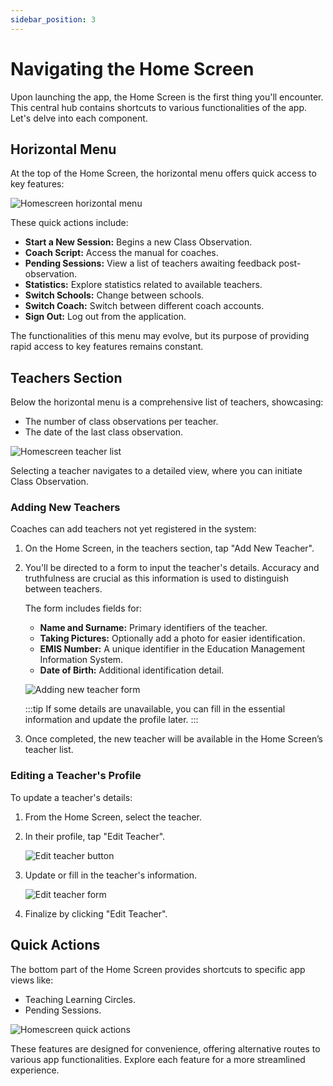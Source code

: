 ```yaml
---
sidebar_position: 3
---
```


# Navigating the Home Screen

Upon launching the app, the Home Screen is the first thing you'll encounter. This central hub contains shortcuts to various functionalities of the app. Let's delve into each component.

## Horizontal Menu

At the top of the Home Screen, the horizontal menu offers quick access to key features:

![Homescreen horizontal menu](/img/discovering_home/home_horizontal.png)

These quick actions include:

- **Start a New Session:** Begins a new Class Observation.
- **Coach Script:** Access the manual for coaches.
- **Pending Sessions:** View a list of teachers awaiting feedback post-observation.
- **Statistics:** Explore statistics related to available teachers.
- **Switch Schools:** Change between schools.
- **Switch Coach:** Switch between different coach accounts.
- **Sign Out:** Log out from the application.

The functionalities of this menu may evolve, but its purpose of providing rapid access to key features remains constant.

## Teachers Section

Below the horizontal menu is a comprehensive list of teachers, showcasing:

- The number of class observations per teacher.
- The date of the last class observation.

![Homescreen teacher list](/img/discovering_home/teachers_list.png)

Selecting a teacher navigates to a detailed view, where you can initiate Class Observation.

### Adding New Teachers

Coaches can add teachers not yet registered in the system:

1. On the Home Screen, in the teachers section, tap "Add New Teacher".

2. You'll be directed to a form to input the teacher's details. Accuracy and truthfulness are crucial as this information is used to distinguish between teachers.

   The form includes fields for:

   - **Name and Surname:** Primary identifiers of the teacher.
   - **Taking Pictures:** Optionally add a photo for easier identification.
   - **EMIS Number:** A unique identifier in the Education Management Information System.
   - **Date of Birth:** Additional identification detail.

   ![Adding new teacher form](/img/discovering_home/new_teacher_form.png)

   :::tip
   If some details are unavailable, you can fill in the essential information and update the profile later.
   :::

3. Once completed, the new teacher will be available in the Home Screen’s teacher list.

### Editing a Teacher's Profile

To update a teacher's details:

1. From the Home Screen, select the teacher.
2. In their profile, tap "Edit Teacher".

   ![Edit teacher button](/img/discovering_home/edit_teacher_button.png)

3. Update or fill in the teacher's information.

   ![Edit teacher form](/img/discovering_home/edit_teacher_form.png)

4. Finalize by clicking "Edit Teacher".

## Quick Actions

The bottom part of the Home Screen provides shortcuts to specific app views like:

- Teaching Learning Circles.
- Pending Sessions.

![Homescreen quick actions](/img/discovering_home/quick_actions.png)

These features are designed for convenience, offering alternative routes to various app functionalities. Explore each feature for a more streamlined experience.
